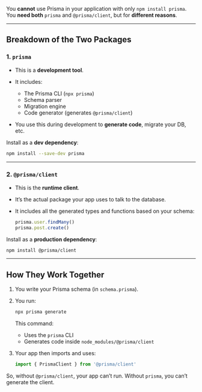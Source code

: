 You **cannot** use Prisma in your application with only `npm install prisma`. You **need both** `prisma` and `@prisma/client`, but for **different reasons**.

---

## Breakdown of the Two Packages

### 1. **`prisma`**

* This is a **development tool**.
* It includes:

  * The Prisma CLI (`npx prisma`)
  * Schema parser
  * Migration engine
  * Code generator (generates `@prisma/client`)
* You use this during development to **generate code**, migrate your DB, etc.

Install as a **dev dependency**:

```bash
npm install --save-dev prisma
```

---

### 2. **`@prisma/client`**

* This is the **runtime client**.
* It’s the actual package your app uses to talk to the database.
* It includes all the generated types and functions based on your schema:

  ```ts
  prisma.user.findMany()
  prisma.post.create()
  ```

Install as a **production dependency**:

```bash
npm install @prisma/client
```

---

## How They Work Together

1. You write your Prisma schema (in `schema.prisma`).
2. You run:

   ```bash
   npx prisma generate
   ```

   This command:

   * Uses the `prisma` CLI
   * Generates code inside `node_modules/@prisma/client`
3. Your app then imports and uses:

   ```ts
   import { PrismaClient } from '@prisma/client'
   ```

So, without `@prisma/client`, your app can’t run.
Without `prisma`, you can’t generate the client.
